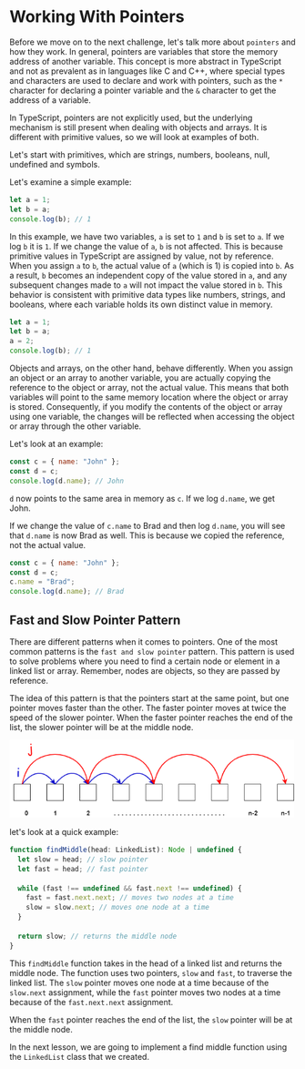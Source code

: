 # Working With Pointers

Before we move on to the next challenge, let's talk more about `pointers` and how they work. In general, pointers are variables that store the memory address of another variable. This concept is more abstract in TypeScript and not as prevalent as in languages like C and C++, where special types and characters are used to declare and work with pointers, such as the `*` character for declaring a pointer variable and the `&` character to get the address of a variable.

In TypeScript, pointers are not explicitly used, but the underlying mechanism is still present when dealing with objects and arrays. It is different with primitive values, so we will look at examples of both.

Let's start with primitives, which are strings, numbers, booleans, null, undefined and symbols.

Let's examine a simple example:

```js
let a = 1;
let b = a;
console.log(b); // 1
```

In this example, we have two variables, `a` is set to `1` and `b` is set to `a`. If we log `b` it is `1`. If we change the value of `a`, `b` is not affected. This is because primitive values in TypeScript are assigned by value, not by reference. When you assign `a` to `b`, the actual value of `a` (which is 1) is copied into `b`. As a result, `b` becomes an independent copy of the value stored in `a`, and any subsequent changes made to `a` will not impact the value stored in `b`. This behavior is consistent with primitive data types like numbers, strings, and booleans, where each variable holds its own distinct value in memory.

```js
let a = 1;
let b = a;
a = 2;
console.log(b); // 1
```

Objects and arrays, on the other hand, behave differently. When you assign an object or an array to another variable, you are actually copying the reference to the object or array, not the actual value. This means that both variables will point to the same memory location where the object or array is stored. Consequently, if you modify the contents of the object or array using one variable, the changes will be reflected when accessing the object or array through the other variable.

Let's look at an example:

```js
const c = { name: "John" };
const d = c;
console.log(d.name); // John
```

`d` now points to the same area in memory as `c`. If we log `d.name`, we get John.

If we change the value of `c.name` to Brad and then log `d.name`, you will see that `d.name` is now Brad as well. This is because we copied the reference, not the actual value.

```js
const c = { name: "John" };
const d = c;
c.name = "Brad";
console.log(d.name); // Brad
```

## Fast and Slow Pointer Pattern

There are different patterns when it comes to pointers. One of the most common patterns is the `fast and slow pointer` pattern. This pattern is used to solve problems where you need to find a certain node or element in a linked list or array. Remember, nodes are objects, so they are passed by reference.

The idea of this pattern is that the pointers start at the same point, but one pointer moves faster than the other. The faster pointer moves at twice the speed of the slower pointer. When the faster pointer reaches the end of the list, the slower pointer will be at the middle node.

<img src="../images/fastslow.png" width="500" alt="" />

let's look at a quick example:

```js
function findMiddle(head: LinkedList): Node | undefined {
  let slow = head; // slow pointer
  let fast = head; // fast pointer

  while (fast !== undefined && fast.next !== undefined) {
    fast = fast.next.next; // moves two nodes at a time
    slow = slow.next; // moves one node at a time
  }

  return slow; // returns the middle node
}
```

This `findMiddle` function takes in the head of a linked list and returns the middle node. The function uses two pointers, `slow` and `fast`, to traverse the linked list. The `slow` pointer moves one node at a time because of the `slow.next` assignment, while the `fast` pointer moves two nodes at a time because of the `fast.next.next` assignment.

When the `fast` pointer reaches the end of the list, the `slow` pointer will be at the middle node.

In the next lesson, we are going to implement a find middle function using the `LinkedList` class that we created.
